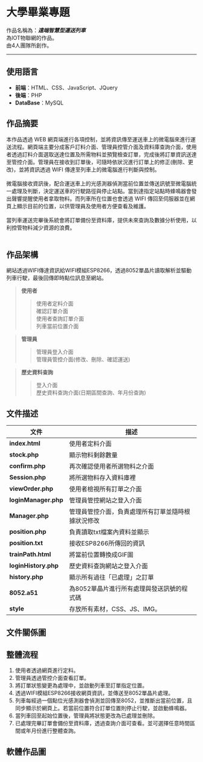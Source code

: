 # 大學畢業專題
作品名稱為：***遠端智慧型運送列車***<br>
為IOT物聯網的作品。<br>
由4人團隊所創作。<hr>
## 使用語言<br>
* **前端**：HTML、CSS、JavaScript、JQuery
* **後端**：PHP
* **DataBase**：MySQL

## 作品摘要<br>
本作品透過 WEB 網頁端進行各項控制，並將資訊傳至運送車上的微電腦來進行運送流程。網頁端主要分成客戶訂料介面、管理員控管介面及資料庫查詢介面，使用者透過訂料介面選取送達位置及所需物料並預覽檢查訂單，完成後將訂單資訊送達至管控介面。管理員在接收到訂單後，可隨時依狀況進行訂單上的修正(刪除、更改)，並將資訊透過 WIFI 傳達至列車上的微電腦進行判斷與控制。<br><br>
微電腦接收資訊後，配合運送車上的光感測器偵測當前位置並傳送訊號至微電腦統一處理及判斷，決定運送車的行駛路徑與停止站點。當到達指定站點時蜂鳴器會發出聲響提醒使用者拿取物料。而列車所在位置也會透過 WIFI 傳回至伺服器並在網頁上顯示目前的位置，以供管理員及使用者方便查看及維護。<br><br>
當列車運送完畢後系統會將訂單備份至資料庫，提供未來查詢及數據分析使用，以利控管物料減少資源的浪費。<br><br>

## 作品架構<br>
網站透過WIFI傳達資訊給WIFI模組ESP8266，透過8052單晶片讀取解析並驅動列車行駛，最後回傳即時點位訊息至網站。<br>
> **使用者**
>>使用者定料介面<br>
>>確認訂單介面<br>
>>使用者查詢訂單介面<br>
>>列車當前位置介面<br>

> **管理員**
>>管理員登入介面<br>
>>管理員管控介面(修改、刪除、確認運送)<br>

> **歷史資料查詢**
>>登入介面<br>
>>歷史資料查詢介面(日期區間查詢、年月份查詢)<br>

## 文件描述<br>
|         文件        |                       描述                      |
|         ---         |                       ---                      |
|**index.html**       |  使用者定料介面                                 |
|**stock.php**        |  顯示物料剩餘數量                               |
|**confirm.php**      | 再次確認使用者所選物料之介面                     |
|**Session.php**      | 將所選物料存入資料庫裡                           |
|**viewOrder.php**    | 使用者檢視所有訂單之介面                         |
|**loginManager.php** |  管理員管控網站之登入介面                        |
|**Manager.php**      | 管理員管控介面，負責處理所有訂單並隨時根據狀況修改 |
|**position.php**     |  負責讀取txt檔案內資料並顯示                     |
|**position.txt**     |  接收ESP8266所傳回的資訊                        |
|**trainPath.html**   |  將當前位置轉換成GIF圖                          |
|**loginHistory.php** |  歷史資料查詢網站之登入介面                      |
| **history.php**     | 顯示所有過往「已處理」之訂單                     |
|**8052.a51**         |  為8052單晶片進行所有處理與發送訊號的程式碼       |
|**style**            |  存放所有素材，CSS、JS、IMG。                   |

## 文件關係圖<br>
## 整體流程<br>
1. 使用者透過網頁進行定料。
2. 管理員透過管控介面查看訂單。
3. 將訂單狀態變更為處理中，並啟動列車至訂單指定位置。
4. 透過WIFI模組ESP8266接收網頁資訊，並傳送至8052單晶片處理。
5. 列車每經過一個點位光感測器會偵測並回傳至8052，並推斷出當前位置，且同步顯示於網頁上。若當前位置符合訂單位置則停止行駛，並啟動蜂鳴器。
6. 當列車回至起始位置後，管理員將狀態更改為已處理並刪除。
7. 已處理完畢訂單會備份至資料庫，透過查詢介面可查看。並可選擇任意時間區間或年月份進行整體查詢。

## 軟體作品圖<br>
